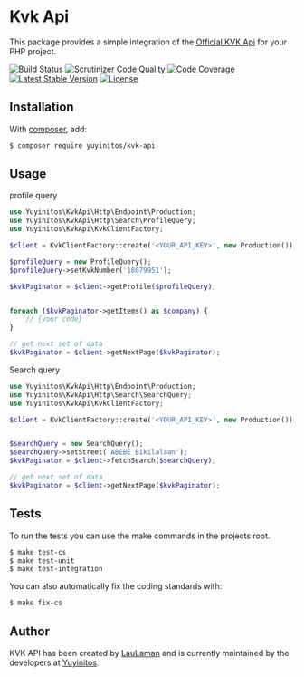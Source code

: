 Kvk Api
===============
This package provides a simple integration of the [Official KVK Api][kvk-api-documentation] for your PHP project.

[![Build Status](https://scrutinizer-ci.com/g/Yuyinitos/kvk-api/badges/build.png?b=master)](https://scrutinizer-ci.com/g/Yuyinitos/kvk-api/build-status/master)
[![Scrutinizer Code Quality](https://scrutinizer-ci.com/g/Yuyinitos/kvk-api/badges/quality-score.png?b=master)](https://scrutinizer-ci.com/g/Yuyinitos/kvk-api/?branch=master)
[![Code Coverage](https://scrutinizer-ci.com/g/Yuyinitos/kvk-api/badges/coverage.png?b=master)](https://scrutinizer-ci.com/g/Yuyinitos/kvk-api/?branch=master)
[![Latest Stable Version](https://poser.pugx.org/yuyinitos/kvk-api/v/stable)](https://packagist.org/packages/yuyinitos/kvk-api)
[![License](https://poser.pugx.org/yuyinitos/kvk-api/license)](https://packagist.org/packages/yuyinitos/kvk-api)

Installation
------------
With [composer](http://packagist.org), add:

```bash
$ composer require yuyinitos/kvk-api
```

Usage
-----
profile query
```php
use Yuyinitos\KvkApi\Http\Endpoint\Production;
use Yuyinitos\KvkApi\Http\Search\ProfileQuery;
use Yuyinitos\KvkApi\KvkClientFactory;

$client = KvkClientFactory::create('<YOUR_API_KEY>', new Production());

$profileQuery = new ProfileQuery();
$profileQuery->setKvkNumber('18079951');

$kvkPaginator = $client->getProfile($profileQuery);


foreach ($kvkPaginator->getItems() as $company) {
    // {your code}
}

// get next set of data
$kvkPaginator = $client->getNextPage($kvkPaginator);
```
Search query
```php
use Yuyinitos\KvkApi\Http\Endpoint\Production;
use Yuyinitos\KvkApi\Http\Search\SearchQuery;
use Yuyinitos\KvkApi\KvkClientFactory;

$client = KvkClientFactory::create('<YOUR_API_KEY>', new Production());


$searchQuery = new SearchQuery();
$searchQuery->setStreet('ABEBE Bikilalaan');
$kvkPaginator = $client->fetchSearch($searchQuery);

// get next set of data
$kvkPaginator = $client->getNextPage($kvkPaginator);
```

Tests
-----

To run the tests you can use the make commands in the projects root.

```bash
$ make test-cs
$ make test-unit
$ make test-integration
```

You can also automatically fix the coding standards with:

```bash
$ make fix-cs
```

Author
-------

KVK API has been created by [LauLaman] and is currently maintained by the developers at [Yuyinitos].

[kvk-api-documentation]: https://developers.kvk.nl/documentation
[LauLaman]: https://github.com/LauLaman
[Yuyinitos]: https://www.werkspot.nl
